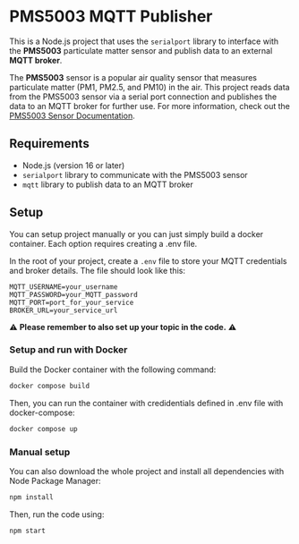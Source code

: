 # PMS5003 MQTT Publisher

This is a Node.js project that uses the `serialport` library to interface with the **PMS5003** particulate matter sensor and publish data to an external **MQTT broker**.

The **PMS5003** sensor is a popular air quality sensor that measures particulate matter (PM1, PM2.5, and PM10) in the air. This project reads data from the PMS5003 sensor via a serial port connection and publishes the data to an MQTT broker for further use. For more information, check out the [PMS5003 Sensor Documentation](https://botland.com.pl/index.php?controller=attachment&id_attachment=1819).

## Requirements

- Node.js (version 16 or later)
- `serialport` library to communicate with the PMS5003 sensor
- `mqtt` library to publish data to an MQTT broker

## Setup

You can setup project manually or you can just simply build a docker container. Each option requires creating a .env file.

   In the root of your project, create a `.env` file to store your MQTT credentials and broker details. The file should look like this:

   ```env
   MQTT_USERNAME=your_username
   MQTT_PASSWORD=your_MQTT_password
   MQTT_PORT=port_for_your_service
   BROKER_URL=your_service_url
```
⚠️ **Please remember to also set up your topic in the code.** ⚠️
   
### Setup and run with Docker
Build the Docker container with the following command:

```bash
docker compose build
```

Then, you can run the container with credidentials defined in .env file with docker-compose:

```bash
docker compose up
```
### Manual setup
You can also download the whole project and install all dependencies with Node Package Manager:

```bash
npm install
```

Then, run the code using:

```bash
npm start
```

